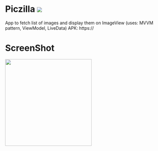 # Piczilla <img src="app/src/main/res/mipmap-hdpi/ic_launcher.png" />
App to fetch list of images and display them on ImageView 
(uses: MVVM pattern, ViewModel, LiveData)
APK: https://

# ScreenShot
<img src="https://res.cloudinary.com/deeps2/image/upload/v1590368920/piczilla.png" width=280>&nbsp;&nbsp;&nbsp;&nbsp;&nbsp;&nbsp;&nbsp;&nbsp;&nbsp;&nbsp;&nbsp;&nbsp;&nbsp;&nbsp;&nbsp;&nbsp;&nbsp;&nbsp;
